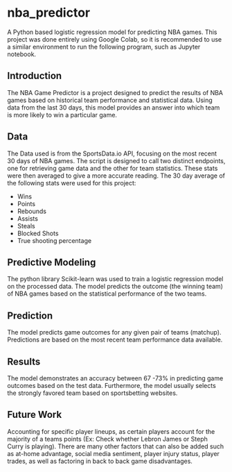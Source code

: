 # nba_predictor
A Python based logistic regression model for predicting NBA games.
This project was done entirely using Google Colab, so it is recommended to use a similar environment to run the following program, such as Jupyter notebook.


## Introduction
The NBA Game Predictor is a project designed to predict the results of NBA games based on historical team performance and statistical data. Using data from the last 30 days, this model provides an answer into which team is more likely to win a particular game.


## Data
The Data used is from the SportsData.io API, focusing on the most recent 30 days of NBA games. The script is designed to call two distinct endpoints, one for retrieving game data and the other for team statistics. These stats were then averaged to give a more accurate reading.
The 30 day average of the following stats were used for this project:

* Wins
* Points
* Rebounds
* Assists
* Steals
* Blocked Shots
* True shooting percentage


## Predictive Modeling
The python library Scikit-learn was used to train a logistic regression model on the processed data. The model predicts the outcome (the winning team) of NBA games based on the statistical performance of the two teams.

## Prediction
The model predicts game outcomes for any given pair of teams (matchup). Predictions are based on the most recent team performance data available.


## Results
The model demonstrates an accuracy between 67 -73% in predicting game outcomes based on the test data. Furthermore, the model usually selects the strongly favored team based on sportsbetting websites.


## Future Work
Accounting for specific player lineups, as certain players account for the majority of a teams points (Ex: Check whether Lebron James or Steph Curry is playing). There are many other factors that can also be added such as at-home advantage, social media sentiment, player injury status, player trades, as well as factoring in back to back game disadvantages.














